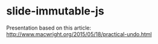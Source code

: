 # slide-immutable-js
Presentation based on this article: http://www.macwright.org/2015/05/18/practical-undo.html

